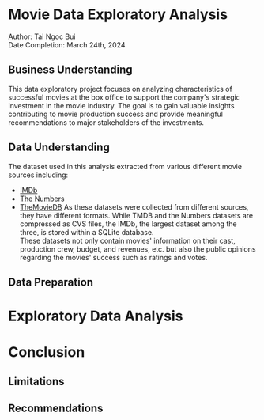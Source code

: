 # Movie Data Exploratory Analysis

Author: Tai Ngoc Bui <br>
Date Completion: March 24th, 2024

## Business Understanding
This data exploratory project focuses on analyzing characteristics of successful movies at the box office to support the company's strategic investment in the movie industry. The goal is to gain valuable insights contributing to movie production success and provide meaningful recommendations to major stakeholders of the investments.

## Data Understanding
The dataset used in this analysis extracted from various different movie sources including:
* [IMDb](https://www.imdb.com/)
* [The Numbers](https://www.the-numbers.com/)
* [TheMovieDB](https://www.themoviedb.org/)
As these datasets were collected from different sources, they have different formats. While TMDB and the Numbers datasets are compressed as CVS files, the IMDb, the largest dataset among the three, is stored within a SQLite database.<br>
These datasets not only contain movies' information on their cast, production crew, budget, and revenues, etc. but also the public opinions regarding the movies' success such as ratings and votes.


## Data Preparation

# Exploratory Data Analysis

# Conclusion

## Limitations

## Recommendations
